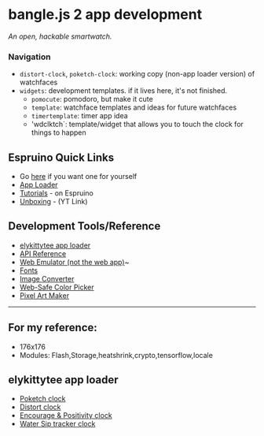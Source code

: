 # bangle.js 2 app development

_An open, hackable smartwatch._

### Navigation
- `distort-clock`, `poketch-clock`: working copy (non-app loader version) of watchfaces
- `widgets`: development templates. if it lives here, it's not finished.
  - `pomocute`: pomodoro, but make it cute
  - `template`: watchface templates and ideas for future watchfaces
  - `timertemplate`: timer app idea
  - 'wdclktch`: template/widget that allows you to touch the clock for things to happen


## Espruino Quick Links

- Go [here](https://shop.espruino.com/banglejs2) if you want one for yourself
- [App Loader](https://banglejs.com/apps)
- [Tutorials](https://www.espruino.com/Bangle.js2#tutorials) - on Espruino
- [Unboxing](https://www.youtube.com/watch?v=EfwjPPZNKJc) - (YT Link)

## Development Tools/Reference
- [elykittytee app loader](https://github.com/elykittytee/BangleApps)
- [API Reference](https://www.espruino.com/Reference#software)
- [Web Emulator (not the web app)](https://www.espruino.com/ide/?emulator)~
- [Fonts](https://www.espruino.com/Fonts)
- [Image Converter](https://www.espruino.com/Image+Converter)
- [Web-Safe Color Picker](https://www.w3schools.com/colors/colors_picker.asp)
- [Pixel Art Maker](http://pixelartmaker.com/)

---
## For my reference:
- 176x176
- Modules: Flash,Storage,heatshrink,crypto,tensorflow,locale

## elykittytee app loader
- [Poketch clock](https://github.com/elykittytee/BangleApps/tree/master/apps/pokeclk)
- [Distort clock](https://github.com/elykittytee/BangleApps/tree/master/apps/distortclk)
- [Encourage & Positivity clock](https://github.com/elykittytee/BangleApps/blob/master/apps/encourageclk/app.js)
- [Water Sip tracker clock](https://github.com/elykittytee/BangleApps/tree/master/apps/siptrackerclk)
